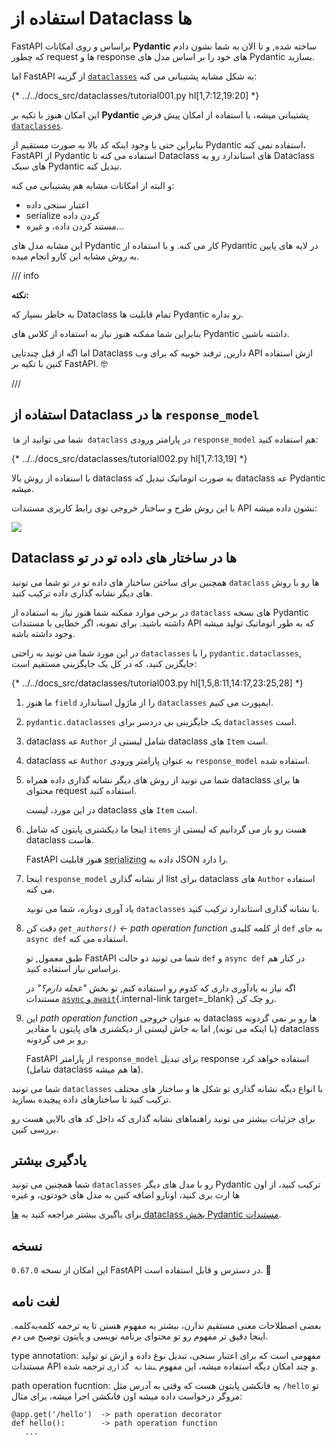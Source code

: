 # استفاده از Dataclass ها

FastAPI براساس و روی امکانات **Pydantic** ساخته شده, و تا الان به شما نشون دادم که چطور  request ها و response های خود را بر اساس مدل های Pydantic بسازید.

اما FastAPI از گزینه  <a href="https://docs.python.org/3/library/dataclasses.html" class="external-link" target="_blank">`dataclasses`</a> به شکل مشابه پشتیبانی می کنه:

{* ../../docs_src/dataclasses/tutorial001.py hl[1,7:12,19:20] *}

این امکان هنوز با تکیه بر  **Pydantic** پشتیبانی میشه، با استفاده از امکان پیش فرض  <a href="https://docs.pydantic.dev/latest/concepts/dataclasses/#use-of-stdlib-dataclasses-with-basemodel" class="external-link" target="_blank">  `dataclasses`</a>.

بنابراین حتی با وجود اینکه کد بالا به صورت مستقیم از Pydantic استفاده نمی کنه، FastAPI از Pydantic استفاده می کنه تا Dataclass های استاندارد رو به Dataclass های سبک Pydantic تبدیل کنه.

و البته از امکانات مشابه هم پشتیبانی می کنه:

* اعتبار سنجی داده
* serialize کردن داده
* مستند کردن داده، و غیره...

این مشابه مدل های Pydantic کار می کنه. و با استفاده از Pydantic در لایه های پایین به روش مشابه این کارو انجام میده.

/// info 

**نکته:**

به خاطر بسپار که Dataclass تمام قابلیت ها Pydantic رو نداره.

بنابراین شما ممکنه هنوز نیاز به استفاده از کلاس های Pydantic داشته باشین.

اما اگه از قبل چندتایی Dataclass دارین, ترفند خوبیه که برای وب API ازش استفاده کنین با تکیه بر FastAPI. 🤓

///

## استفاده از Dataclass ها در `response_model`

شما می توانید از  `ها dataclass` در پارامتر ورودی `response_model` هم استفاده کنید:

{* ../../docs_src/dataclasses/tutorial002.py hl[1,7:13,19] *}

با استفاده از روش بالا dataclass به صورت اتوماتیک تبدیل که dataclass عه Pydantic میشه.

با این روش طرح و ساختار خروجی توی رابط کاربری مستندات API نشون داده میشه:

<img src="/img/tutorial/dataclasses/image01.png">

## Dataclass ها در ساختار های داده تو در تو

همچنین برای ساختن ساختار های داده تو در تو شما می تونید `dataclass` ها رو با روش های دیگر نشانه گذاری داده ترکیب کنید.

در برخی موارد ممکنه شما هنوز نیاز به استفاده از  `dataclass` های نسخه Pydantic داشته باشید. برای نمونه، اگر خطایی با مستندات API که به طور اتوماتیک تولید میشه وجود داشته باشه.

در این مورد شما می تونید به راحتی `dataclasses` را با `pydantic.dataclasses`, جایگزین کنید، که در کل یک جایگزینی مستقیم است:

{* ../../docs_src/dataclasses/tutorial003.py hl[1,5,8:11,14:17,23:25,28] *}

1. ما هنوز `field` را از ماژول استاندارد `dataclasses` ایمپورت می کنیم.

2. `pydantic.dataclasses` یک جایگزینی بی دردسر برای `dataclasses` است.

3. dataclass عه `Author`  شامل لیستی از dataclass های `Item` است.

4. dataclass عه `Author` به عنوان پارامتر ورودی `response_model` استفاده شده.

5. شما می تونید از روش های دیگر نشانه گذاری داده همراه dataclass ها برای محتوای request استفاده کنید.

    در این مورد، لیست dataclass های `Item` است.

6. اینجا ما دیکشنری پایتون که شامل `items` هست رو باز می گردانیم که لیستی از dataclass  هاست.

    FastAPI هنوز قابلیت <abbr title="converting the data to a format that can be transmitted">serializing</abbr> داده به JSON را دارد.

7. اینجا `response_model` از نشانه گذاری list برای dataclass های `Author` استفاده می کنه.

    یاد آوری دوباره، شما می تونید `dataclasses` با نشانه گذاری استاندارد ترکیب کنید.

8. دقت کن *`get_authors()` <- path operation function* از کلمه کلیدی `def` به جای `async def` استفاده می کنه.

    طبق معمول, تو FastAPI شما می تونید دو حالت  `def` و `async def` در کنار هم براساس نیاز استفاده کنید.

    اگه نیاز به یادآوری داری که کدوم رو استفاده کنم, تو بخش  _"عجله دارم؟"_ در مستندات [`async` و `await`](../async.md#in-a-hurry){.internal-link target=_blank} رو چک کن.

9. این *path operation function* به عنوان خروجی dataclass ها رو بر نمی گردونه (با اینکه می تونه), اما به جاش لیستی از دیکشنری های پایتون با مقادیر dataclass رو بر می گردونه.

    FastAPI از پارامتر `response_model` برای تبدیل response استفاده خواهد کرد (شامل dataclass ها هم میشه).

شما می تونید `dataclasses` با انواع دیگه نشانه گذاری تو شکل ها و ساختار های مختلف ترکیب کنید تا ساختارهای داده پیچیده بسازید.

برای جزئیات بیشتر می تونید راهنماهای نشانه گذاری که داخل کد های بالایی هست رو بررسی کنین.

## یادگیری بیشتر

شما همچنین می تونید `dataclasses` رو با مدل های دیگر Pydantic ترکیب کنید، از اون ها ارث بری کنید، اونارو اضافه کنین به مدل های خودتون، و غیره

برای یاگیری بیشتر مراجعه کنید به  <a href="https://docs.pydantic.dev/latest/concepts/dataclasses/" class="external-link" target="_blank">ها dataclass بخش Pydantic مستندات</a>.

## نسخه

این امکان از نسخه `0.67.0` FastAPI در دسترس و قابل استفاده است. 🔖

## لغت نامه

بعضی اصطلاحات معنی مستقیم ندارن، بیشتر یه مفهوم هستن تا یه ترجمه کلمه‌به‌کلمه. اینجا دقیق تر مفهوم رو تو محتوای برنامه نویسی و پایتون توضیح می دم.

type annotation: مفهومی است که برای اعتبار سنجی، تبدیل نوع داده و ازش تو تولید مستندات API و چند امکان دیگه استفاده میشه، این مفهوم ‍`نشانه گذاری` ترجمه شده.

path operation fucntion: یه فانکشن پایتون هست که وقتی به آدرس مثل ‍‍`/hello` تو مروگر درخواست داده میشه اون فانکشن اجرا میشه، برای مثال: 

    @app.get('/hello')  -> path operation decorator
    def hello():        -> path operation function
       ...